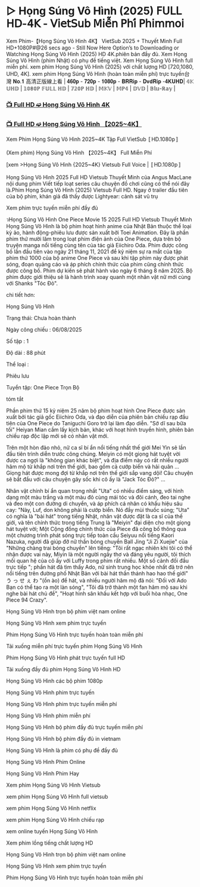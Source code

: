 # ▷ Họng Súng Vô Hình (2025) 𝖥𝖴𝖫𝖫 𝖧𝖣-𝟦𝖪 - 𝖵𝗂𝖾𝗍𝖲𝗎𝖻 𝖬𝗂𝖾̂̃𝗇 𝖯𝗁𝗂́ 𝖯𝗁𝗂𝗆𝗆𝗈𝗂

Xem Phim-【Họng Súng Vô Hình 4K】 VietSub 2025 + Thuyết Minh Full HD+1080P#@26 secs ago - Still Now Here Option’s to Downloading or Watching Họng Súng Vô Hình (2025) HD 4K.phiên bản đầy đủ. Xem Họng Súng Vô Hình (phim Nhật) có phụ đề tiếng việt. Xem Họng Súng Vô Hình full miễn phí. xem phim Họng Súng Vô Hình (2025) với chất lượng HD [720,1080, UHD, 4K]. xem phim Họng Súng Vô Hình (hoàn toàn miễn phí) trực tuyến台灣 𝐍𝐨.𝟏 高清正版線上看 | 𝟒𝟔𝟎𝐩 - 𝟕𝟐𝟎𝐩 - 𝟏𝟎𝟖𝟎𝐩 - 𝐁𝐑𝐑𝐢𝐩 - 𝐃𝐯𝐝𝐑𝐢𝐩 -𝟒𝐊𝐔𝐇𝐃| 𝟜𝕂 𝕌ℍ𝔻 | 𝟙𝟘𝟠𝟘ℙ 𝔽𝕌𝕃𝕃 ℍ𝔻 | 𝟟𝟚𝟘ℙ ℍ𝔻 | 𝕄𝕂𝕍 | 𝕄ℙ𝟜 | 𝔻𝕍𝔻 | 𝔹𝕝𝕦-ℝ𝕒𝕪 |

### [📺 Full HD ➫️ Họng Súng Vô Hình 4K](https://t.co/HOqzpli7x6)

### [📺 Full HD ➫️ Họng Súng Vô Hình 【2025~4K】](https://t.co/HOqzpli7x6)

Xem Phim Họng Súng Vô Hình 2025~4K Tập Full VietSub 〚HD.1080p〛

(Xem phim) Họng Súng Vô Hình 【2025~4K】 Full Miễn Phí

[xem >Họng Súng Vô Hình {2025~4K} Vietsub Full Voice | 〚HD.1080p〛

Họng Súng Vô Hình 2025 Full HD Vietsub Thuyết Minh của Angus MacLane nội dung phim Viết tiếp loạt series câu chuyện đồ chơi cũng có thể nói đây là.Phim Họng Súng Vô Hình (2025) Vietsub Full HD. Ngay ở trailer đầu tiên của bộ phim, khán giả đã thấy được Lightyear: cảnh sát vũ trụ

Xem phim trực tuyến miễn phí đầy đủ

วHọng Súng Vô Hình One Piece Movie 15 2025 Full HD Vietsub Thuyết Minh Họng Súng Vô Hình là bộ phim hoạt hình anime của Nhật Bản thuộc thể loại kỳ ảo, hành động-phiêu lưu được sản xuất bởi Toei Animation. Đây là phần phim thứ mười lăm trong loạt phim điện ảnh của One Piece, dựa trên bộ truyện manga nổi tiếng cùng tên của tác giả Eiichiro Oda. Phim được công bố lần đầu tiên vào ngày 21 tháng 11, 2021 để kỷ niệm sự ra mắt của tập phim thứ 1000 của bộ anime One Piece và sau khi tập phim này được phát sóng, đoạn quảng cáo và áp phích chính thức của phim cũng chính thức được công bố. Phim dự kiến sẽ phát hành vào ngày 6 tháng 8 năm 2025. Bộ phim được giới thiệu sẽ là hành trình xoay quanh một nhân vật nữ mới cùng với Shanks "Tóc Đỏ".

chi tiết hơn:

Họng Súng Vô Hình

Trạng thái: Chưa hoàn thành

Ngày công chiếu : 06/08/2025

Số tập : 1

Độ dài : 88 phút

Thể loại :

Phiêu lưu

Tuyển tập: One Piece Trọn Bộ

tóm tắt

Phần phim thứ 15 kỷ niệm 25 năm bộ phim hoạt hình One Piece được sản xuất bởi tác giả gốc Eiichiro Oda, và đạo diễn của phiên bản chiếu rạp đầu tiên của One Piece do Taniguchi Goro trở lại làm đạo diễn. "Sở dĩ sau bữa tối" Heiyan Mian cầm lấy kịch bản, khác với hoạt hình truyền hình, phiên bản chiếu rạp độc lập mới sẽ có nhân vật mới.

Trên một hòn đảo nhỏ, nữ ca sĩ bí ẩn nổi tiếng nhất thế giới Mei Yin sẽ lần đầu tiên trình diễn trước công chúng. Meiyin có một giọng hát tuyệt vời được ca ngợi là "không gian khác biệt", và địa điểm này có rất nhiều người hâm mộ từ khắp nơi trên thế giới, bao gồm cả cướp biển và hải quân ... Giọng hát được mong đợi từ khắp nơi trên thế giới sắp vang dội! Câu chuyện sẽ bắt đầu với câu chuyện gây sốc khi cô ấy là "Jack Tóc Đỏ?" ...

Nhân vật chính bí ẩn quan trọng nhất "Uta" có nhiều điểm sáng, với hình dạng một màu trắng và một màu đỏ cùng mái tóc và đôi cánh, đeo tai nghe và đeo một con đường di chuyển, và áp phích cá nhân có khẩu hiệu sâu cay: "Này, Luf, don không phải là cướp biển. Nó đầy mùi thuốc súng; "Uta" có nghĩa là "bài hát" trong tiếng Nhật, nhân vật được đặt là ca sĩ của thế giới, và tên chính thức trong tiếng Trung là "Meiyin" đại diện cho một giọng hát tuyệt vời; Một Cộng đồng chính thức của Piece đã công bố thông qua một chương trình phát sóng trực tiếp toàn cầu Seiyuu nổi tiếng Kaori Nazuka, người đã giúp đỡ nữ thần bóng chuyền Ball Jing "Ji Zi Xuejie" của "Những chàng trai bóng chuyền" lên tiếng: "Tôi rất ngạc nhiên khi tôi có thể nhận được vai này, Miyin là một người ngây thơ và đáng yêu người, tôi thích mối quan hệ của cô ấy với Luffy trong phim rất nhiều. Một số cảnh đối đầu trực tiếp "; phần hát đã tìm thấy Ado, nữ sinh trung học khỏe nhất đã trở nên nổi tiếng trên đường phố Nhật Bản với bài hát thần thánh hao hao thế giới" う っ せ ぇ わ "(ồn ào) để hát, và nhiều người hâm mộ đã nói: "Đối với Ado Bạn có thể tạo ra một làn sóng", "Tôi đã trở thành một fan hâm mộ sau khi nghe bài hát chủ đề", "Hoạt hình sân khấu kết hợp với buổi hòa nhạc, One Piece 94 Crazy".

Họng Súng Vô Hình trọn bộ phim việt nam online

Họng Súng Vô Hình xem phim trực tuyến

Phim Họng Súng Vô Hình trực tuyến hoàn toàn miễn phí

Tải xuống miễn phí trực tuyến phim Họng Súng Vô Hình

Phim Họng Súng Vô Hình phát trực tuyến full HD

Tải xuống đầy đủ phim Họng Súng Vô Hình HD

Họng Súng Vô Hình các bộ phim 1080p

Họng Súng Vô Hình phim trực tuyến

Họng Súng Vô Hình phim trực tuyến miễn phí

Họng Súng Vô Hình phim miễn phí

Họng Súng Vô Hình bộ phim đầy đủ trực tuyến miễn phí

Họng Súng Vô Hình bộ phim đầy đủ in vietnam

Họng Súng Vô Hình là phim có phụ đề đầy đủ

Họng Súng Vô Hình Phim Online

Họng Súng Vô Hình Phim Hay

Xem phim Họng Súng Vô Hình Vietsub

xem phim Họng Súng Vô Hình full vietsub

xem phim Họng Súng Vô Hình netflix

xem phim Họng Súng Vô Hình chiếu rạp

xem online tuyến Họng Súng Vô Hình

Xem phim lồng tiếng chất lượng HD

Họng Súng Vô Hình trọn bộ phim việt nam online

Họng Súng Vô Hình xem phim trực tuyến

Phim Họng Súng Vô Hình trực tuyến hoàn toàn miễn phí
